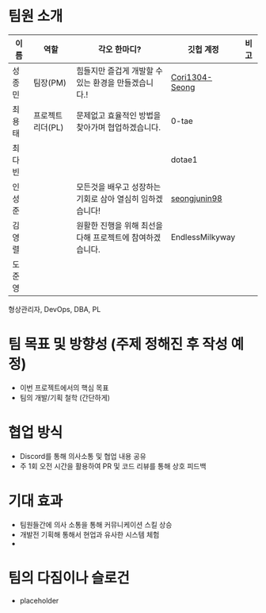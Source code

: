 # **팀원 소개**

| 이름   | 역할             | 각오 한마디?                                              | 깃헙 계정                                           | 비고 |
| ------ | ---------------- | --------------------------------------------------------- | --------------------------------------------------- | ---- |
| 성종민 | 팀장(PM)         | 힘들지만 즐겁게 개발할 수 있는 환경을 만들겠습니다.!      | [Cori1304-Seong](https://github.com/Cori1304-Seong) |      |
| 최용태 | 프로젝트리더(PL) | 문제없고 효율적인 방법을 찾아가며 협업하겠습니다.         | 0-tae                                               |      |
| 최다빈 |                  |                                                           | dotae1                                              |      |
| 인성준 |                  | 모든것을 배우고 성장하는 기회로 삼아 열심히 임하겠습니다! | [seongjunin98](https://github.com/seongjunin98)     |      |
| 김영렬 |                  | 원활한 진행을 위해 최선을 다해 프로젝트에 참여하겠습니다. | EndlessMilkyway                                     |      |
| 도준영 |                  |                                                           |                                                     |      |

형상관리자, DevOps, DBA, PL

# **팀 목표 및 방향성 (주제 정해진 후 작성 예정)**

- 이번 프로젝트에서의 핵심 목표
- 팀의 개발/기획 철학 (간단하게)

# **협업 방식**

- Discord를 통해 의사소통 및 협업 내용 공유
- 주 1회 오전 시간을 활용하여 PR 및 코드 리뷰를 통해 상호 피드백

# **기대 효과**

- 팀원들간에 의사 소통을 통해 커뮤니케이션 스킬 상승
- 개발전 기획해 통해서 현업과 유사한 시스템 체험
- 

# 팀의 다짐이나 슬로건

- placeholder